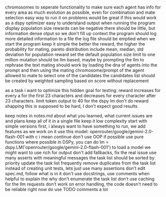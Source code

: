 chromosomes to seperate functionality to make sure each agent has info for every area
as much evolution as possible, even for combination and mate selection
easy way to run it on problems
would be great if this would work as a dspy optimizer
easy to understand output when running the program
display population size
rewards can be negative
there should be little, but information dense otput so we don't fill up context
the program should log more detailed information to a file
the log file should be emptied when we start the program
keep it simple
the better the reward, the higher the probability for mating, pareto distribution
include mean, median, std deviation for population reward
set the default population size limit to one million
mutation should be llm based, maybe by prompting the llm to rephrase the text
mating should work by loading the dna of agents into the prompt and then using the mating chromosome/prompt of the agent allowed to mate to select one of the candidates
the candidates list should be created by weighted sampling based on score without replacement


as a task i want to optimize this hidden goal for testing: reward increases for every a for the first 23 characters and decreases for every character after 23 characters. limit token output to 40 for the dspy lm
don't do reward shapping
this is supposed to be hard, I don't expect good results


keep notes in notes.md about what you learned, what current issues are and plans
keep all of it in a single file
keep it low complexity
start with simple versions first, i always want to have something to run, we add features as we work on it
use this model: openrouter/google/gemini-2.0-flash-001
with c i mean continue
don't use OOP if possible
use pure functions where possible
in DSPy, you can do lm = dspy.LM('openrouter/google/gemini-2.0-flash-001') to load a model
we might want to use rich for output
don't add fallbacks, fix the real issue
use many asserts with meaningful messages
the task list should be sorted by priority
update the task list frequently
remove duplicates from the task list 
instead of creating unit tests, lets just use many assertions 
don't edit spec.md, follow what is in it 
don't use docstrings, use comments when helpful to explain the why
don't enumerate the task list
don't use caching for the llm requests
don't work on error handling, the code doesn't need to be reliable right now
do use TODO comments a lot




